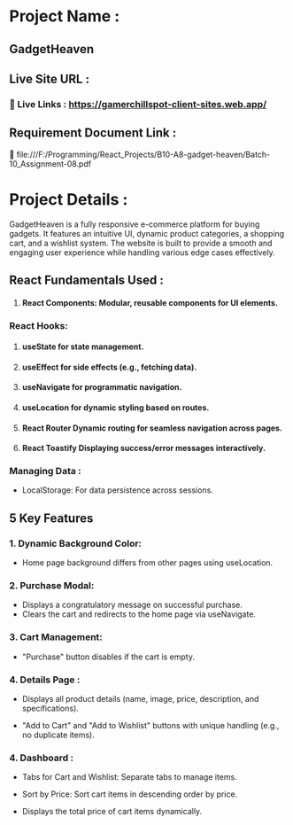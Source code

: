 
# Project Name :

 ## GadgetHeaven

## Live Site URL :

### 🔗 Live Links : https://gamerchillspot-client-sites.web.app/
## Requirement Document Link :

🔗   file:///F:/Programming/React_Projects/B10-A8-gadget-heaven/Batch-10_Assignment-08.pdf

# Project Details :

GadgetHeaven is a fully responsive e-commerce platform for buying gadgets. It features an intuitive UI, dynamic product categories, a shopping cart, and a wishlist system. The website is built to provide a smooth and engaging user experience while handling various edge cases effectively.

## React Fundamentals Used :

1. #### React Components: Modular, reusable components for UI elements.

 ### React Hooks:
1. #### useState for state management.
2. #### useEffect  for side effects (e.g., fetching data).
3. #### useNavigate for programmatic navigation.
4. #### useLocation for dynamic styling based on routes.
5. #### React Router Dynamic routing for seamless navigation across pages.
6. #### React Toastify Displaying success/error messages interactively.


### Managing Data :

* LocalStorage: For data persistence across sessions.

## 5 Key Features 

### 1. Dynamic Background Color:

* Home page background differs from other pages using useLocation.

### 2. Purchase Modal:

* Displays a congratulatory message on successful purchase.
* Clears the cart and redirects to the home page via useNavigate.

### 3. Cart Management:

* "Purchase" button disables if the cart is empty.

### 4. Details Page :

* Displays all product details (name, image, price, description, and specifications).

* "Add to Cart" and "Add to Wishlist" buttons with unique handling (e.g., no duplicate items).

### 4. Dashboard :

* Tabs for Cart and Wishlist: Separate tabs to manage items.

* Sort by Price: Sort cart items in descending order by price.

* Displays the total price of cart items dynamically.

